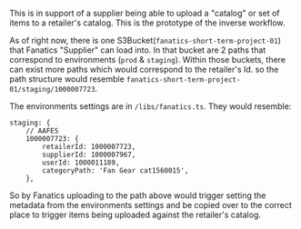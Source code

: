 This is in support of a supplier being able to upload a "catalog" or set of items to a retailer's catalog. This is the prototype of the inverse workflow.

As of right now, there is one S3Bucket(`fanatics-short-term-project-01`) that Fanatics "Supplier" can load into. In that bucket are 2 paths that correspond to environments (`prod` & `staging`). Within those buckets, there can exist more paths which would correspond to the retailer's Id. so the path structure would resemble `fanatics-short-term-project-01/staging/1000007723`.

The environments settings are in `/libs/fanatics.ts`. They would resemble: 
```
staging: {
    // AAFES
    1000007723: {
        retailerId: 1000007723,
        supplierId: 1000007967,
        userId: 1000011189,
        categoryPath: 'Fan Gear cat1560015',
    },
```

So by Fanatics uploading to the path above would trigger setting the metadata from the environments settings and be copied over to the correct place to trigger items being uploaded against the retailer's catalog.
